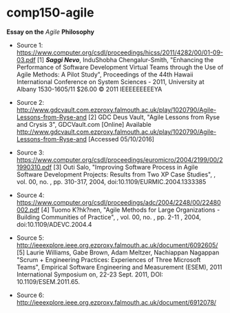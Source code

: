 # comp150-agile

__Essay on the__ *Agile* __Philosophy__

- Source 1: https://www.computer.org/csdl/proceedings/hicss/2011/4282/00/01-09-03.pdf
[1] *__Saggi Nevo__*, InduShobha Chengalur-Smith, "Enhancing the Performance of Software Development Virtual Teams through
the Use of Agile Methods: A Pilot Study", Proceedings of the 44th Hawaii International Conference on System Sciences - 2011, University at Albany 1530-1605/11 $26.00 © 2011 IEEEEEEEEEYA

- Source 2: http://www.gdcvault.com.ezproxy.falmouth.ac.uk/play/1020790/Agile-Lessons-from-Ryse-and
[2] GDC Deus Vault, "Agile Lessons from Ryse and Crysis 3", GDCVault.com [Online] Available http://www.gdcvault.com.ezproxy.falmouth.ac.uk/play/1020790/Agile-Lessons-from-Ryse-and [Accessed 05/10/2016]

- Source 3: https://www.computer.org/csdl/proceedings/euromicro/2004/2199/00/21990310.pdf
[3] Outi Salo, "Improving Software Process in Agile Software Development Projects: Results from Two XP Case Studies", , vol. 00, no. , pp. 310-317, 2004, doi:10.1109/EURMIC.2004.1333385

- Source 4: https://www.computer.org/csdl/proceedings/adc/2004/2248/00/22480002.pdf
[4] Tuomo K?hk?nen, "Agile Methods for Large Organizations - Building Communities of Practice", , vol. 00, no. , pp. 2-11 , 2004, doi:10.1109/ADEVC.2004.4

- Source 5: http://ieeexplore.ieee.org.ezproxy.falmouth.ac.uk/document/6092605/
[5]  Laurie Williams, Gabe Brown, Adam Meltzer, Nachiappan Nagappan "Scrum + Engineering Practices: Experiences of Three Microsoft Teams", Empirical Software Engineering and Measurement (ESEM), 2011 International Symposium on,  22-23 Sept. 2011, DOI: 10.1109/ESEM.2011.65.

- Source 6: http://ieeexplore.ieee.org.ezproxy.falmouth.ac.uk/document/6912078/
